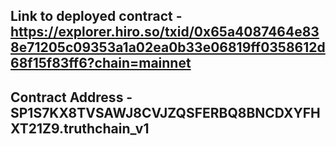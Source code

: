 ## Link to deployed contract - https://explorer.hiro.so/txid/0x65a4087464e838e71205c09353a1a02ea0b33e06819ff0358612d68f15f83ff6?chain=mainnet

## Contract Address - SP1S7KX8TVSAWJ8CVJZQSFERBQ8BNCDXYFHXT21Z9.truthchain_v1